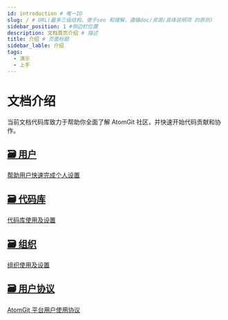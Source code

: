 ```yaml
---
id: introduction # 唯一ID
slug: / # URL(最多三级结构，便于seo 和理解，遵循doc/资源/具体说明项 的原则)
sidebar_position: 1 #侧边栏位置
description: 文档首页介绍 # 描述
title: 介绍 # 页面标题
sidebar_lable: 介绍
tags:
  - 演示
  - 上手
---
```


# 文档介绍

当前文档代码库致力于帮助你全面了解 AtomGit 社区，并快速开始代码贡献和协作。



<section class="row list_node_modules-@docusaurus-theme-classic-lib-theme-DocCategoryGeneratedIndexPage-styles-module">
  <article class="col col--6 margin-bottom--lg">
    <a class="card padding--lg cardContainer_node_modules-@docusaurus-theme-classic-lib-theme-DocCard-styles-module" href="category/用户">
      <h2 class="text--truncate cardTitle_node_modules-@docusaurus-theme-classic-lib-theme-DocCard-styles-module" title="用户">
      🗃️ 用户
      </h2>
        <p>
        帮助用户快速完成个人设置
        </p>
    </a>
  </article>
  <article class="col col--6 margin-bottom--lg">
    <a class="card padding--lg cardContainer_node_modules-@docusaurus-theme-classic-lib-theme-DocCard-styles-module" href="category/代码库">
      <h2 class="text--truncate cardTitle_node_modules-@docusaurus-theme-classic-lib-theme-DocCard-styles-module" title="代码库">
        🗃️ 代码库
      </h2>
        <p>
        代码库使用及设置
        </p>
    </a>
  </article>
  <article class="col col--6 margin-bottom--lg">
    <a class="card padding--lg cardContainer_node_modules-@docusaurus-theme-classic-lib-theme-DocCard-styles-module" href="category/组织">
      <h2 class="text--truncate cardTitle_node_modules-@docusaurus-theme-classic-lib-theme-DocCard-styles-module" title="用户">
      🗃️ 组织
      </h2>
        <p>
        组织使用及设置
        </p>
    </a>
  </article>
  <article class="col col--6 margin-bottom--lg">
    <a class="card padding--lg cardContainer_node_modules-@docusaurus-theme-classic-lib-theme-DocCard-styles-module" href="category/用户协议">
      <h2 class="text--truncate cardTitle_node_modules-@docusaurus-theme-classic-lib-theme-DocCard-styles-module" title="用户协议">
        🗃️ 用户协议
      </h2>
        <p>
        AtomGit 平台用户使用协议
        </p>
    </a>
  </article>
</section>